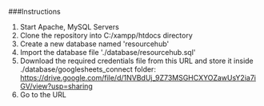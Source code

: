 ###Instructions

1) Start Apache, MySQL Servers
2) Clone the repository into C:/xampp/htdocs directory
3) Create a new database named 'resourcehub'
4) Import the database file './database/resourcehub.sql'
5) Download the required credentials file from this URL and store it inside ./database/googlesheets_connect folder:
   https://drive.google.com/file/d/1NVBdUj_9Z73MSGHCXYOZawUsY2ia7iGV/view?usp=sharing
6) Go to the URL
